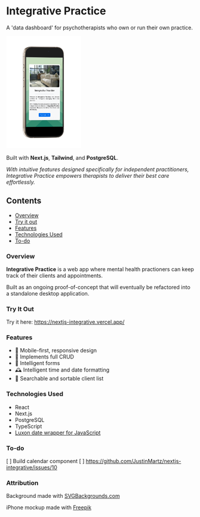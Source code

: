 # Integrative Practice
A 'data dashboard' for psychotherapists who own or run their own practice.

<img src="iPhone.png" alt="iPhone mockup" width="200"/>


Built with __Next.js__, __Tailwind__, and __PostgreSQL__.

_With intuitive features designed specifically for independent practitioners, Integrative Practice empowers therapists to deliver their best care effortlessly._

## Contents
* [Overview](#overview)
* [Try it out](#try-it-out)
* [Features](#features)
* [Technologies Used](#technologies-used)
* [To-do](#to-do)

### Overview

__Integrative Practice__ is a web app where mental health practioners can keep track of their clients and appointments. 

Built as an ongoing proof-of-concept that will eventually be refactored into a standalone desktop application.

### Try It Out

Try it here: https://nextjs-integrative.vercel.app/
### Features
* :calling: Mobile-first, responsive design
* :floppy_disk: Implements full CRUD
* :brain: Intelligent forms
* :mantelpiece_clock: Intelligent time and date formatting
* :dart: Searchable and sortable client list

### Technologies Used
* React
* Next.js
* PostgreSQL
* TypeScript
* [Luxon date wrapper for JavaScript](https://moment.github.io/luxon/#/)

### To-do
[ ] Build calendar component
[ ] https://github.com/JustinMartz/nextjs-integrative/issues/10

### Attribution

Background made with <a href="https://www.svgbackgrounds.com/set/free-svg-backgrounds-and-patterns/">SVGBackgrounds.com</a>

iPhone mockup made with <a href="https://www.freepik.com">Freepik</a>
